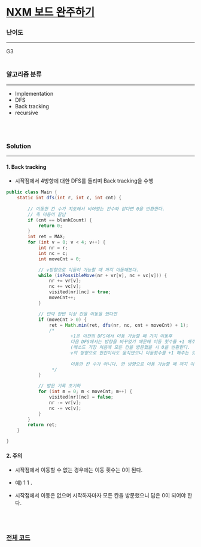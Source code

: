 # [NXM 보드 완주하기](https://www.acmicpc.net/problem/9944)

### 난이도

***
G3
<br><br>

### 알고리즘 분류

***

* Implementation
* DFS
* Back tracking
* recursive

<br><br>

### Solution

***

#### 1. Back tracking

* 시작점에서 4방향에 대한 DFS를 돌리며 Back tracking을 수행

```java
public class Main {
    static int dfs(int r, int c, int cnt) {
        
        // 이동한 칸 수가 지도에서 비어있는 칸수와 같다면 0을 반환한다.
        // 즉 이동이 끝남
        if (cnt == blankCount) {
            return 0;
        }
        int ret = MAX;
        for (int v = 0; v < 4; v++) {
            int nr = r;
            int nc = c;
            int moveCnt = 0;

            // v방향으로 이동이 가능할 때 까지 이동해본다.
            while (isPossibleMove(nr + vr[v], nc + vc[v])) {
                nr += vr[v];
                nc += vc[v];
                visited[nr][nc] = true;
                moveCnt++;
            }

            // 만약 한번 이상 칸을 이동을 했다면
            if (moveCnt > 0) {
                ret = Math.min(ret, dfs(nr, nc, cnt + moveCnt) + 1);
                /*
                        +1은 이전의 DFS에서 이동 가능할 때 가지 이동후
                        다음 DFS에서는 방향을 바꾸었기 때문에 이동 횟수를 +1 해주면 된다.
                        (메소드 가장 처음에 모든 칸을 방문했을 시 0을 반환한다.
                        v의 뱡향으로 한칸이라도 움직였으니 이동횟수를 +1 해주는 것!! - recursive 함수 이해 필)
                        
                        이동한 칸 수가 아니다. 한 방향으로 이동 가능할 때 까지 이동하면 한번 이동했다고 카운트 해야 한다.
                 */
            }

            // 방문 기록 초기화
            for (int m = 0; m < moveCnt; m++) {
                visited[nr][nc] = false;
                nr -= vr[v];
                nc -= vc[v];
            }
        }
        return ret;
    }

}
```

#### 2. 주의

* 시작점에서 이동할 수 없는 경우에는 이동 횟수는 0이 된다.
* 예)
  1 1 
  .

* 시작점에서 이동은 없으며 시작하자마자 모든 칸을 방문했으니 답은 0이 되어야 한다.

<br><br>

### [전체 코드](https://github.com/Jungmin-Seo0527/CodingTest/blob/main/src/implementation/BOJ9944_NXM_보드_완주하기.md)
